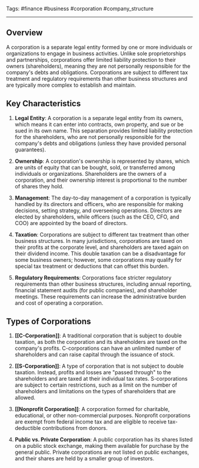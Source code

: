 Tags: #finance #business #corporation #company_structure

---

## Overview

A corporation is a separate legal entity formed by one or more individuals or organizations to engage in business activities. Unlike sole proprietorships and partnerships, corporations offer limited liability protection to their owners (shareholders), meaning they are not personally responsible for the company's debts and obligations. Corporations are subject to different tax treatment and regulatory requirements than other business structures and are typically more complex to establish and maintain.

## Key Characteristics

1.  **Legal Entity**: A corporation is a separate legal entity from its owners, which means it can enter into contracts, own property, and sue or be sued in its own name. This separation provides limited liability protection for the shareholders, who are not personally responsible for the company's debts and obligations (unless they have provided personal guarantees).
    
2.  **Ownership**: A corporation's ownership is represented by shares, which are units of equity that can be bought, sold, or transferred among individuals or organizations. Shareholders are the owners of a corporation, and their ownership interest is proportional to the number of shares they hold.
    
3.  **Management**: The day-to-day management of a corporation is typically handled by its directors and officers, who are responsible for making decisions, setting strategy, and overseeing operations. Directors are elected by shareholders, while officers (such as the CEO, CFO, and COO) are appointed by the board of directors.
    
4.  **Taxation**: Corporations are subject to different tax treatment than other business structures. In many jurisdictions, corporations are taxed on their profits at the corporate level, and shareholders are taxed again on their dividend income. This double taxation can be a disadvantage for some business owners; however, some corporations may qualify for special tax treatment or deductions that can offset this burden.
    
5.  **Regulatory Requirements**: Corporations face stricter regulatory requirements than other business structures, including annual reporting, financial statement audits (for public companies), and shareholder meetings. These requirements can increase the administrative burden and cost of operating a corporation.
    

## Types of Corporations

1.  **[[C-Corporation]]**: A traditional corporation that is subject to double taxation, as both the corporation and its shareholders are taxed on the company's profits. C-corporations can have an unlimited number of shareholders and can raise capital through the issuance of stock.
    
2.  **[[S-Corporation]]**: A type of corporation that is not subject to double taxation. Instead, profits and losses are "passed through" to the shareholders and are taxed at their individual tax rates. S-corporations are subject to certain restrictions, such as a limit on the number of shareholders and limitations on the types of shareholders that are allowed.
    
3.  **[[Nonprofit Corporation]]**: A corporation formed for charitable, educational, or other non-commercial purposes. Nonprofit corporations are exempt from federal income tax and are eligible to receive tax-deductible contributions from donors.
    
4.  **Public vs. Private Corporation**: A public corporation has its shares listed on a public stock exchange, making them available for purchase by the general public. Private corporations are not listed on public exchanges, and their shares are held by a smaller group of investors.